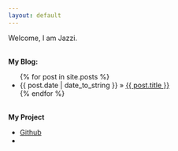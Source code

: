 ```yaml
---
layout: default
---
```

<p>
  Welcome, I am Jazzi.
</p>

<p><br /><b>My Blog:</b></p>
  <ul class="posts">
    {% for post in site.posts %}
      <li><span>{{ post.date | date_to_string }}</span> &raquo; <a href="{{ post.url }}">{{ post.title }}</a></li>
    {% endfor %}
  </ul>

<p><br /><b>My Project</b></p>
<ul>
  <li><a href="https://github.com/jazzi">Github</a></li>
  <li><a href="https://jazzi.github.com/goMaster/index.html"大唐双龙传</a></li>
</ul>


